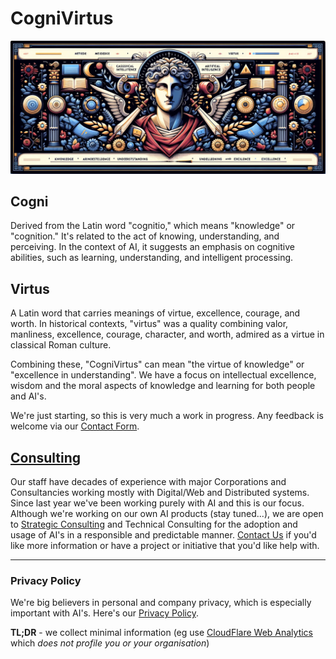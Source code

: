 # CogniVirtus
![CogniVirtus Banner](Images/CogniVirtus%20Banner.jpg)
## Cogni
Derived from the Latin word "cognitio," which means "knowledge" or "cognition." It's related to the act of knowing, understanding, and perceiving. In the context of AI, it suggests an emphasis on cognitive abilities, such as learning, understanding, and intelligent processing.
## Virtus
A Latin word that carries meanings of virtue, excellence, courage, and worth. In historical contexts, "virtus" was a quality combining valor, manliness, excellence, courage, character, and worth, admired as a virtue in classical Roman culture.

Combining these, "CogniVirtus" can mean "the virtue of knowledge" or "excellence in understanding". We have a focus on intellectual excellence, wisdom and the moral aspects of knowledge and learning for both people and AI's.

We're just starting, so this is very much a work in progress. Any feedback is welcome via our [Contact Form](contact.md).

## [Consulting](Consulting/consulting.md)
Our staff have decades of experience with major Corporations and Consultancies working mostly with Digital/Web and Distributed systems. Since last year we've been working purely with AI and this is our focus. Although we're working on our own AI products (stay tuned...), we are open to [Strategic Consulting](Consulting/strategic.md) and Technical Consulting for the adoption and usage of AI's in a responsible and predictable manner. [Contact Us](contact.md) if you'd like more information or have a project or initiative that you'd like help with.

---

### Privacy Policy
We're big believers in personal and company privacy, which is especially important with AI's. Here's our [Privacy Policy](privacypolicy.md).

**TL;DR** - we collect minimal information (eg use [CloudFlare Web Analytics](https://www.cloudflare.com/en-au/web-analytics/) which *does not profile you or your organisation*)
